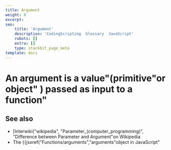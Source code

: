 ```yaml
---
title: Argument
weight: 0
excerpt: 
seo:
    title: 'Argument'
    description: 'CodingScripting  Glossary  JavaScript'
    robots: []
    extra: []
    type: stackbit_page_meta
template: docs
---
```


#  An **argument** is a value"(primitive"or object" ) passed as input to a function"

## See also

- [Interwiki("wikipedia", "Parameter_(computer_programming)", "Difference between Parameter and Argument"on Wikipedia
- The {{jsxref("Functions/arguments","arguments"object in JavaScript"
